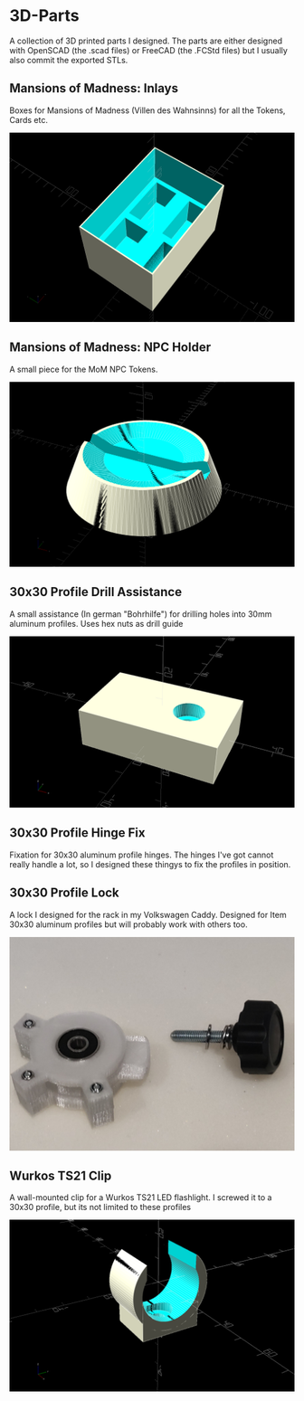 # 3D-Parts

A collection of 3D printed parts I designed. The parts are either designed with OpenSCAD (the .scad files) or FreeCAD (the .FCStd files) but I usually also commit the exported STLs.

## Mansions of Madness: Inlays

Boxes for Mansions of Madness (Villen des Wahnsinns) for all the Tokens, Cards etc.

![MoM Inlay](MoM.Inlay/Box_Cards_1.png)

## Mansions of Madness: NPC Holder

A small piece for the MoM NPC Tokens. 

![MoM Holder](MoM.NPCHolder/NPCHolder.png)

## 30x30 Profile Drill Assistance

A small assistance (In german "Bohrhilfe") for drilling holes into 30mm aluminum profiles. Uses hex nuts as drill guide

![Drill Assistance](Profile30x30.Drill/bohrhilfe.png)

## 30x30 Profile Hinge Fix

Fixation for 30x30 aluminum profile hinges. The hinges I've got cannot really handle a lot, so I designed these thingys to fix the profiles in position.

## 30x30 Profile Lock

A lock I designed for the rack in my Volkswagen Caddy. Designed for Item 30x30 aluminum profiles but will probably work with others too.

![Lock](Profile30x30.Lock/parts2.jpg)

##  Wurkos TS21 Clip

A wall-mounted clip for a Wurkos TS21 LED flashlight. I screwed it to a 30x30 profile, but its not limited to these profiles

![Clip](WurkosTS21.Clip/Lampenhalter.png)

